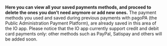 **Here you can view all your saved payments methods, and proceed to delete the ones you don’t need anymore or add new ones.** The payment methods you used and saved during previous payments with pagoPA (the Public Administration Payment Platform), are already saved in this area of the IO app.
Please notice that the IO app currently support credit and debit card payments only: other methods such as PayPal, Satispay and others will be added soon.
